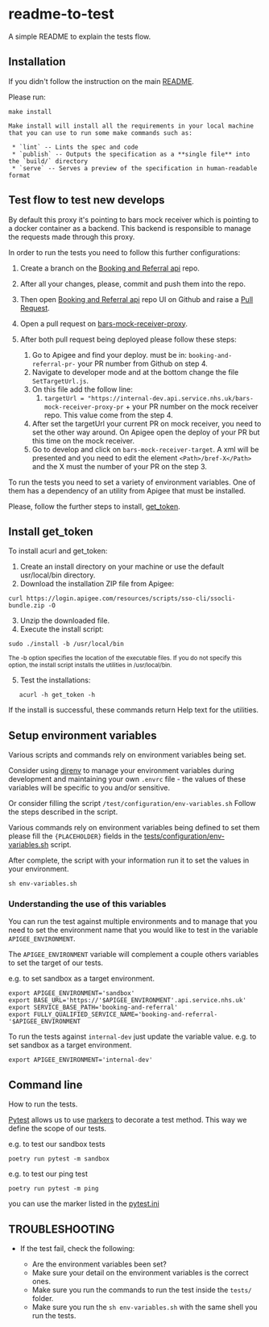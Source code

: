 # readme-to-test

A simple README to explain the tests flow.


## Installation

If you didn't follow the instruction on the main [README](../README.md).

Please run:

`make install`
```
Make install will install all the requirements in your local machine that you can use to run some make commands such as:

 * `lint` -- Lints the spec and code
 * `publish` -- Outputs the specification as a **single file** into the `build/` directory
 * `serve` -- Serves a preview of the specification in human-readable format
```

## Test flow to test new develops
By default this proxy it's pointing to bars mock receiver which is pointing to a docker container as a backend. This backend is responsible
to manage the requests made through this proxy.

In order to run the tests you need to follow this further configurations:

1. Create a branch on the [Booking and Referral api](https://github.com/NHSDigital/booking-and-referral-fhir-api) repo.

2. After all your changes, please, commit and push them into the repo.

3. Then open [Booking and Referral api](https://github.com/NHSDigital/booking-and-referral-fhir-api) repo UI on Github and raise a [Pull Request](https://docs.github.com/en/pull-requests/collaborating-with-pull-requests/proposing-changes-to-your-work-with-pull-requests/creating-a-pull-request).

4. Open a pull request on [bars-mock-receiver-proxy](https://github.com/NHSDigital/bars-mock-receiver-proxy).
5. After both pull request being deployed please follow these steps:
   1. Go to Apigee and find your deploy. must be in: `booking-and-referral-pr-` your PR number from Github on step 4.
   2. Navigate to developer mode and at the bottom change the file `SetTargetUrl.js`.
   3. On this file add the follow line:
      1. `targetUrl = "https://internal-dev.api.service.nhs.uk/bars-mock-receiver-proxy-pr` + your PR number on the mock receiver repo. This value come from the step 4.
   4. After set the targetUrl your current PR on mock receiver, you need to set the other way around. On Apigee open the deploy of your PR but this time on the mock receiver.
   5. Go to develop and click on `bars-mock-receiver-target`. A xml will be presented and you need to edit the element `<Path>/bref-X</Path>` and the X must the number of your PR on the step 3.




To run the tests you need to set a variety of environment variables. One of them has a dependency of an utility from Apigee that must be installed.

Please, follow the further steps to install, [get_token](https://docs.apigee.com/api-platform/system-administration/auth-tools#install).

Install get_token
-----------------------

To install acurl and get_token:

1. Create an install directory on your machine or use the default usr/local/bin directory.
2. Download the installation ZIP file from Apigee:

`curl https://login.apigee.com/resources/scripts/sso-cli/ssocli-bundle.zip -O`

3. Unzip the downloaded file.
4. Execute the install script:

`sudo ./install -b /usr/local/bin`

<sub>The -b option specifies the location of the executable files. If you do not specify this option, the install script installs the utilities in /usr/local/bin.<sub>

5. Test the installations:

 `   acurl -h
    get_token -h`


If the install is successful, these commands return Help text for the utilities.

Setup environment variables
-----------------------

Various scripts and commands rely on environment variables being set.

Consider using [direnv](https://direnv.net/) to manage your environment variables during development and maintaining your own `.envrc` file - the values of these variables will be specific to you and/or sensitive.

Or consider filling the script ```/test/configuration/env-variables.sh``` Follow the steps described in the script.


Various commands rely on environment variables being defined to set them please fill the `{PLACEHOLDER}` fields in the
 [tests/configuration/env-variables.sh](configuration/env-variables.sh) script.

After complete, the script with your information run it to set the values in your environment.

`sh env-variables.sh`

### Understanding the use of this variables

You can run the test against multiple environments and to manage that you need to set the environment name that you would like to test in the variable `APIGEE_ENVIRONMENT`.

The `APIGEE_ENVIRONMENT` variable will complement a couple others variables to set the target of our tests.

e.g. to set sandbox as a target environment.
```
export APIGEE_ENVIRONMENT='sandbox'
export BASE_URL='https://'$APIGEE_ENVIRONMENT'.api.service.nhs.uk'
export SERVICE_BASE_PATH='booking-and-referral'
export FULLY_QUALIFIED_SERVICE_NAME='booking-and-referral-'$APIGEE_ENVIRONMENT
```

To run the tests against `internal-dev` just update the variable value.
e.g. to set sandbox as a target environment.
```
export APIGEE_ENVIRONMENT='internal-dev'
```

## Command line

How to run the tests.

[Pytest](https://docs.pytest.org/en/6.2.x/) allows us to use [markers](https://docs.pytest.org/en/6.2.x/example/markers.html) to decorate a test method. This way we define the scope of our tests.

e.g. to test our sandbox tests
```
poetry run pytest -m sandbox
```

e.g. to test our ping test
```
poetry run pytest -m ping
```

you can use the marker listed in the [pytest.ini](../pytest.ini)


## TROUBLESHOOTING

 * If the test fail, check the following:

   - Are the environment variables been set?
   - Make sure your detail on the environment variables is the correct ones.
   - Make sure you run the commands to run the test inside the `tests/` folder.
   - Make sure you run the `sh env-variables.sh` with the same shell you run the tests.
